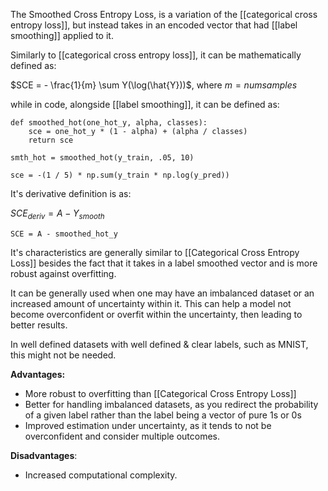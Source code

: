 The Smoothed Cross Entropy Loss, is a variation of the [[categorical cross entropy loss]], but instead takes in an encoded vector that had [[label smoothing]] applied to it.

Similarly to [[categorical cross entropy loss]], it can be mathematically defined as:

$SCE = - \frac{1}{m} \sum Y(\log(\hat{Y}))$, where $m = numsamples$

while in code, alongside [[label smoothing]], it can be defined as:

```
def smoothed_hot(one_hot_y, alpha, classes):
	sce = one_hot_y * (1 - alpha) + (alpha / classes)
	return sce

smth_hot = smoothed_hot(y_train, .05, 10)

sce = -(1 / 5) * np.sum(y_train * np.log(y_pred))
```

It's derivative definition is as:

$SCE_{deriv} = A - Y_{smooth}$

```
SCE = A - smoothed_hot_y
```

It's characteristics are generally similar to [[Categorical Cross Entropy Loss]] besides the fact that it takes in a label smoothed vector and is more robust against overfitting.

It can be generally used when one may have an imbalanced dataset or an increased amount of uncertainty within it. This can help a model not become overconfident or overfit within the uncertainty, then leading to better results. 

In well defined datasets with well defined & clear labels, such as MNIST, this might not be needed.

**Advantages:**
- More robust to overfitting than [[Categorical Cross Entropy Loss]]
- Better for handling imbalanced datasets, as you redirect the probability of a given label rather than the label being a vector of pure $1$s or $0$s
- Improved estimation under uncertainty, as it tends to not be overconfident and consider multiple outcomes.

**Disadvantages**:
- Increased computational complexity.